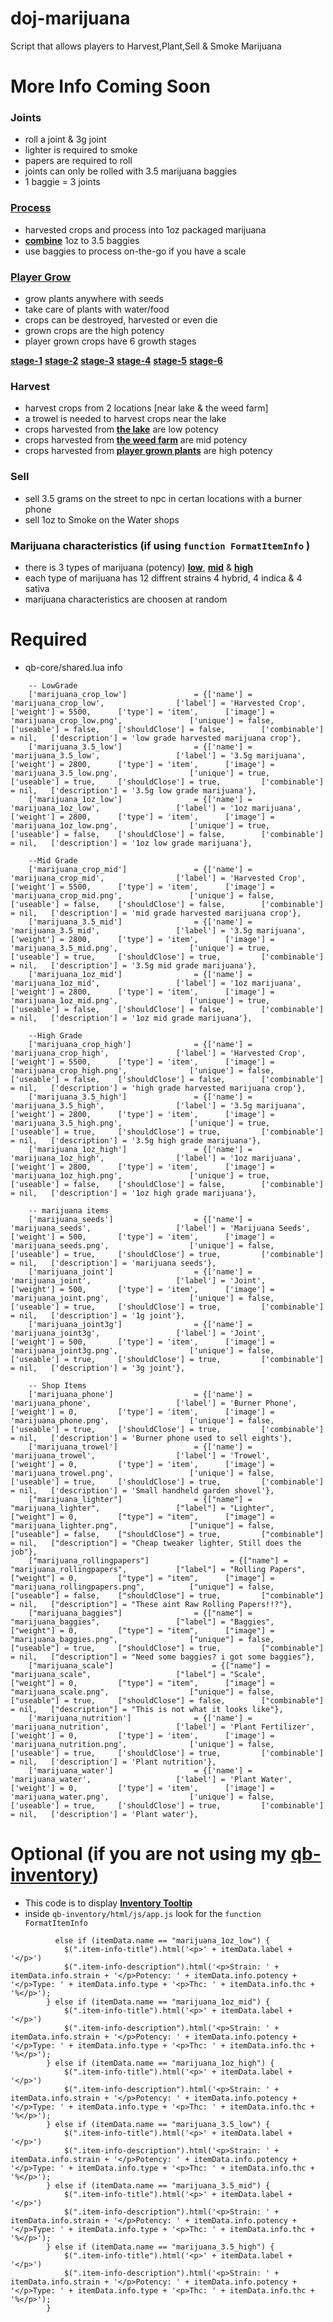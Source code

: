 # doj-marijuana

Script that allows players to Harvest,Plant,Sell & Smoke Marijuana

# More Info Coming Soon

### Joints
- roll a joint & 3g joint
- lighter is required to smoke
- papers are required to roll
- joints can only be rolled with 3.5 marijuana baggies
- 1 baggie = 3 joints

### **[Process](https://streamable.com/pjp8pf)**
- harvested crops and process into 1oz packaged marijuana
- **[combine](https://streamable.com/l6lvbc)** 1oz to 3.5 baggies
- use baggies to process on-the-go if you have a scale

### **[Player Grow](https://streamable.com/ec6ukb)**
- grow plants anywhere with seeds
- take care of plants with water/food
- crops can be destroyed, harvested or even die
- grown crops are the high potency
- player grown crops have 6 growth stages

**[stage-1](https://i.imgur.com/bbOtecx.jpg)**
**[stage-2](https://i.imgur.com/kfKVVM2.jpg)**
**[stage-3](https://i.imgur.com/atcRZNH.jpg)**
**[stage-4](https://i.imgur.com/rdWYLun.jpg)**
**[stage-5](https://i.imgur.com/Ranvuh4.jpg)**
**[stage-6](https://i.imgur.com/yL2mMP7.jpg)**


### Harvest
- harvest crops from 2 locations [near lake & the weed farm]
- a trowel is needed to harvest crops near the lake
- crops harvested from **[the lake](https://streamable.com/luzk8a)** are low potency
- crops harvested from **[the weed farm](https://streamable.com/jvpu37)** are mid potency
- crops harvested from **[player grown plants](https://streamable.com/4qdf3t)** are high potency

### Sell
- sell 3.5 grams on the street to npc in certan locations with a burner phone
- sell 1oz to Smoke on the Water shops

### Marijuana characteristics (if using ```function FormatItemInfo``` )
- there is 3 types of marijuana (potency) **[low](https://i.imgur.com/i2UQvD2.png)**, **[mid](https://i.imgur.com/gPmcPXf.png)** & **[high](https://i.imgur.com/ohEUFC0.png)**
- each type of marijuana has 12 diffrent strains 4 hybrid, 4 indica & 4 sativa
- marijuana characteristics are choosen at random  

# Required
- qb-core/shared.lua info
```
	-- LowGrade
	['marijuana_crop_low'] 			 	 = {['name'] = 'marijuana_crop_low', 				['label'] = 'Harvested Crop', 			['weight'] = 5500, 		['type'] = 'item', 		['image'] = 'marijuana_crop_low.png', 				['unique'] = false,    	['useable'] = false,    ['shouldClose'] = false,	   	['combinable'] = nil,   ['description'] = 'low grade harvested marijuana crop'},	
	['marijuana_3.5_low'] 			 	 = {['name'] = 'marijuana_3.5_low', 				['label'] = '3.5g marijuana', 			['weight'] = 2800, 		['type'] = 'item', 		['image'] = 'marijuana_3.5_low.png', 				['unique'] = true,    	['useable'] = true,     ['shouldClose'] = true,	   		['combinable'] = nil,   ['description'] = '3.5g low grade marijuana'},	
	['marijuana_1oz_low'] 			 	 = {['name'] = 'marijuana_1oz_low', 				['label'] = '1oz marijuana', 			['weight'] = 2800, 		['type'] = 'item', 		['image'] = 'marijuana_1oz_low.png', 				['unique'] = true,    	['useable'] = false,    ['shouldClose'] = false,	   	['combinable'] = nil,   ['description'] = '1oz low grade marijuana'},	
	
	--Mid Grade
	['marijuana_crop_mid'] 		 	 	 = {['name'] = 'marijuana_crop_mid', 				['label'] = 'Harvested Crop', 			['weight'] = 5500, 		['type'] = 'item', 		['image'] = 'marijuana_crop_mid.png', 				['unique'] = false,    	['useable'] = false,    ['shouldClose'] = false,	   	['combinable'] = nil,   ['description'] = 'mid grade harvested marijuana crop'},	
	['marijuana_3.5_mid'] 		 	 	 = {['name'] = 'marijuana_3.5_mid', 				['label'] = '3.5g marijuana', 			['weight'] = 2800, 		['type'] = 'item', 		['image'] = 'marijuana_3.5_mid.png', 				['unique'] = true,    	['useable'] = true,     ['shouldClose'] = true,	   		['combinable'] = nil,   ['description'] = '3.5g mid grade marijuana'},	
	['marijuana_1oz_mid'] 		 	 	 = {['name'] = 'marijuana_1oz_mid', 				['label'] = '1oz marijuana', 			['weight'] = 2800, 		['type'] = 'item', 		['image'] = 'marijuana_1oz_mid.png', 				['unique'] = true,    	['useable'] = false,    ['shouldClose'] = false,	   	['combinable'] = nil,   ['description'] = '1oz mid grade marijuana'},	
	
	--High Grade
	['marijuana_crop_high'] 		 	 = {['name'] = 'marijuana_crop_high', 				['label'] = 'Harvested Crop', 			['weight'] = 5500, 		['type'] = 'item', 		['image'] = 'marijuana_crop_high.png', 				['unique'] = false,    	['useable'] = false,    ['shouldClose'] = false,	   	['combinable'] = nil,   ['description'] = 'high grade harvested marijuana crop'},	
	['marijuana_3.5_high'] 		 	 	 = {['name'] = 'marijuana_3.5_high', 				['label'] = '3.5g marijuana', 			['weight'] = 2800, 		['type'] = 'item', 		['image'] = 'marijuana_3.5_high.png', 				['unique'] = true,    	['useable'] = true,     ['shouldClose'] = true,	   		['combinable'] = nil,   ['description'] = '3.5g high grade marijuana'},	
	['marijuana_1oz_high'] 		 	 	 = {['name'] = 'marijuana_1oz_high', 				['label'] = '1oz marijuana', 			['weight'] = 2800, 		['type'] = 'item', 		['image'] = 'marijuana_1oz_high.png', 				['unique'] = true,    	['useable'] = false,    ['shouldClose'] = false,	   	['combinable'] = nil,   ['description'] = '1oz high grade marijuana'},	
	
	-- marijuana items
	['marijuana_seeds'] 			 	 = {['name'] = 'marijuana_seeds', 					['label'] = 'Marijuana Seeds', 			['weight'] = 500, 		['type'] = 'item', 		['image'] = 'marijuana_seeds.png', 					['unique'] = false,    	['useable'] = true, 	['shouldClose'] = true,	   		['combinable'] = nil,   ['description'] = 'marijuana seeds'},	
	['marijuana_joint'] 			 	 = {['name'] = 'marijuana_joint', 					['label'] = 'Joint', 					['weight'] = 500, 		['type'] = 'item', 		['image'] = 'marijuana_joint.png', 					['unique'] = false,    	['useable'] = true, 	['shouldClose'] = true,	   		['combinable'] = nil,   ['description'] = '1g joint'},	
	['marijuana_joint3g'] 			 	 = {['name'] = 'marijuana_joint3g', 				['label'] = 'Joint', 			    	['weight'] = 500, 		['type'] = 'item', 		['image'] = 'marijuana_joint3g.png', 				['unique'] = false,    	['useable'] = true, 	['shouldClose'] = true,	   		['combinable'] = nil,   ['description'] = '3g joint'},	
	
	-- Shop Items
	['marijuana_phone'] 			 	 = {['name'] = 'marijuana_phone', 					['label'] = 'Burner Phone', 			['weight'] = 0, 		['type'] = 'item', 		['image'] = 'marijuana_phone.png', 					['unique'] = false,    	['useable'] = true, 	['shouldClose'] = true,	   		['combinable'] = nil,   ['description'] = 'Burner phone used to sell eights'},	
	['marijuana_trowel'] 			 	 = {['name'] = 'marijuana_trowel', 			  		['label'] = 'Trowel', 					['weight'] = 0, 		['type'] = 'item', 		['image'] = 'marijuana_trowel.png', 				['unique'] = false,    	['useable'] = true, 	['shouldClose'] = true,	   		['combinable'] = nil,   ['description'] = 'Small handheld garden shovel'},
	["marijuana_lighter"] 		 	 	 = {["name"] = "marijuana_lighter", 				["label"] = "Lighter", 					["weight"] = 0, 	    ["type"] = "item", 		["image"] = "marijuana_lighter.png", 				["unique"] = false, 	["useable"] = false, 	["shouldClose"] = true,    		["combinable"] = nil,   ["description"] = "Cheap tweaker lighter, Still does the job"},
	["marijuana_rollingpapers"] 		         = {["name"] = "marijuana_rollingpapers", 			["label"] = "Rolling Papers", 			["weight"] = 0, 	    ["type"] = "item", 		["image"] = "marijuana_rollingpapers.png", 			["unique"] = false, 	["useable"] = false, 	["shouldClose"] = true,    		["combinable"] = nil,   ["description"] = "These aint Raw Rolling Papers!!?"},
	["marijuana_baggies"] 		 	 	 = {["name"] = "marijuana_baggies", 				["label"] = "Baggies", 					["weight"] = 0, 	    ["type"] = "item", 		["image"] = "marijuana_baggies.png", 				["unique"] = false, 	["useable"] = true, 	["shouldClose"] = true,    		["combinable"] = nil,   ["description"] = "Need some baggies? i got some baggies"},
	["marijuana_scale"] 		 	         = {["name"] = "marijuana_scale", 					["label"] = "Scale", 					["weight"] = 0, 	    ["type"] = "item", 		["image"] = "marijuana_scale.png", 					["unique"] = false, 	["useable"] = true, 	["shouldClose"] = false,   		["combinable"] = nil,   ["description"] = "This is not what it looks like"},
	['marijuana_nutrition'] 			 = {['name'] = 'marijuana_nutrition', 			    ['label'] = 'Plant Fertilizer', 		['weight'] = 0, 		['type'] = 'item', 		['image'] = 'marijuana_nutrition.png', 				['unique'] = false, 	['useable'] = true, 	['shouldClose'] = true,	  		['combinable'] = nil,   ['description'] = 'Plant nutrition'},
	['marijuana_water'] 			 	 = {['name'] = 'marijuana_water', 			    	['label'] = 'Plant Water', 				['weight'] = 0, 		['type'] = 'item', 		['image'] = 'marijuana_water.png', 					['unique'] = false, 	['useable'] = true, 	['shouldClose'] = true,	  		['combinable'] = nil,   ['description'] = 'Plant water'},

```

# Optional (if you are not using my **[qb-inventory](https://github.com/dojwun/qb-inventory)**)
- This code is to display **[Inventory Tooltip]()** 
- inside ```qb-inventory/html/js/app.js``` look for the ```function FormatItemInfo```
```
          else if (itemData.name == "marijuana_1oz_low") {
            $(".item-info-title").html('<p>' + itemData.label + '</p>')
            $(".item-info-description").html('<p>Strain: ' + itemData.info.strain + '</p>Potency: ' + itemData.info.potency + '</p>Type: ' + itemData.info.type + '<p>Thc: ' + itemData.info.thc + '%</p>');
        } else if (itemData.name == "marijuana_1oz_mid") {
            $(".item-info-title").html('<p>' + itemData.label + '</p>')
            $(".item-info-description").html('<p>Strain: ' + itemData.info.strain + '</p>Potency: ' + itemData.info.potency + '</p>Type: ' + itemData.info.type + '<p>Thc: ' + itemData.info.thc + '%</p>');
        } else if (itemData.name == "marijuana_1oz_high") {
            $(".item-info-title").html('<p>' + itemData.label + '</p>')
            $(".item-info-description").html('<p>Strain: ' + itemData.info.strain + '</p>Potency: ' + itemData.info.potency + '</p>Type: ' + itemData.info.type + '<p>Thc: ' + itemData.info.thc + '%</p>');
        } else if (itemData.name == "marijuana_3.5_low") {
            $(".item-info-title").html('<p>' + itemData.label + '</p>')
            $(".item-info-description").html('<p>Strain: ' + itemData.info.strain + '</p>Potency: ' + itemData.info.potency + '</p>Type: ' + itemData.info.type + '<p>Thc: ' + itemData.info.thc + '%</p>');
        } else if (itemData.name == "marijuana_3.5_mid") {
            $(".item-info-title").html('<p>' + itemData.label + '</p>')
            $(".item-info-description").html('<p>Strain: ' + itemData.info.strain + '</p>Potency: ' + itemData.info.potency + '</p>Type: ' + itemData.info.type + '<p>Thc: ' + itemData.info.thc + '%</p>');
        } else if (itemData.name == "marijuana_3.5_high") {
            $(".item-info-title").html('<p>' + itemData.label + '</p>')
            $(".item-info-description").html('<p>Strain: ' + itemData.info.strain + '</p>Potency: ' + itemData.info.potency + '</p>Type: ' + itemData.info.type + '<p>Thc: ' + itemData.info.thc + '%</p>');
        } 
```

